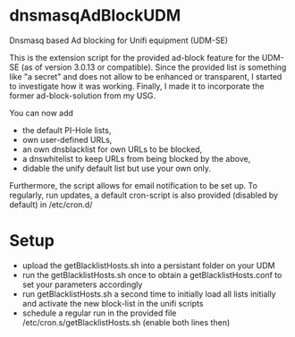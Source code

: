 # dnsmasqAdBlockUDM
Dnsmasq based Ad blocking for Unifi equipment (UDM-SE)

This is the extension script for the provided ad-block feature for the UDM-SE (as of version 3.0.13 or compatible).
Since the provided list is something like "a secret" and does not allow to be enhanced or transparent, I started to investigate how it was working.
Finally, I made it to incorporate the former ad-block-solution from my USG.

You can now add 
- the default PI-Hole lists, 
- own user-defined URLs, 
- an own dnsblacklist for own URLs to be blocked,
- a dnswhitelist to keep URLs from being blocked by the above,
- didable the unify default list but use your own only.

Furthermore, the script allows for email notification to be set up.
To regularly, run updates, a default cron-script is also provided (disabled by default) in /etc/cron.d/

# Setup
- upload the getBlacklistHosts.sh into a persistant folder on your UDM
- run the getBlacklistHosts.sh once to obtain a getBlacklistHosts.conf to set your parameters accordingly
- run getBlacklistHosts.sh a second time to initially load all lists initially and activate the new block-list in the unifi scripts
- schedule a regular run in the provided file /etc/cron.s/getBlacklistHosts.sh (enable both lines then)
